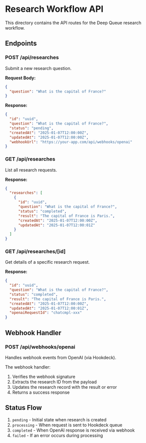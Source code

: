 # Research Workflow API

This directory contains the API routes for the Deep Queue research workflow.

## Endpoints

### POST /api/researches
Submit a new research question.

**Request Body:**
```json
{
  "question": "What is the capital of France?"
}
```

**Response:**
```json
{
  "id": "uuid",
  "question": "What is the capital of France?",
  "status": "pending",
  "createdAt": "2025-01-07T12:00:00Z",
  "updatedAt": "2025-01-07T12:00:00Z",
  "webhookUrl": "https://your-app.com/api/webhooks/openai"
}
```

### GET /api/researches
List all research requests.

**Response:**
```json
{
  "researches": [
    {
      "id": "uuid",
      "question": "What is the capital of France?",
      "status": "completed",
      "result": "The capital of France is Paris.",
      "createdAt": "2025-01-07T12:00:00Z",
      "updatedAt": "2025-01-07T12:00:01Z"
    }
  ]
}
```

### GET /api/researches/[id]
Get details of a specific research request.

**Response:**
```json
{
  "id": "uuid",
  "question": "What is the capital of France?",
  "status": "completed",
  "result": "The capital of France is Paris.",
  "createdAt": "2025-01-07T12:00:00Z",
  "updatedAt": "2025-01-07T12:00:01Z",
  "openaiRequestId": "chatcmpl-xxx"
}
```

## Webhook Handler

### POST /api/webhooks/openai
Handles webhook events from OpenAI (via Hookdeck).

The webhook handler:
1. Verifies the webhook signature
2. Extracts the research ID from the payload
3. Updates the research record with the result or error
4. Returns a success response

## Status Flow

1. `pending` - Initial state when research is created
2. `processing` - When request is sent to Hookdeck queue
3. `completed` - When OpenAI response is received via webhook
4. `failed` - If an error occurs during processing